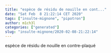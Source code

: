 ```yaml
---
title: "espèce de résidu de nouille en cont..."
date: "Sat Feb  8 21:22:14 CET 2020"
tags: ["insulte-mignone", "pipotron"]
author: m1ch3l
categories: ["generated"]
slug: "insulte-mignone/2020-02-08-21:22:14"
---
```


espèce de résidu de nouille en contre-plaqué
